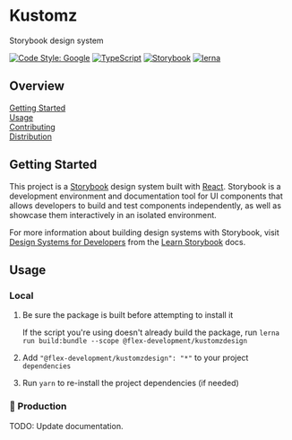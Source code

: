 # Kustomz

Storybook design system

[![Code Style: Google](https://img.shields.io/badge/code%20style-google-blueviolet.svg)](https://github.com/google/gts)
[![TypeScript](https://badgen.net/badge/-/typescript?icon=typescript&label)](https://www.typescriptlang.org/)
[![Storybook](https://cdn.jsdelivr.net/gh/storybookjs/brand@master/badge/badge-storybook.svg)](https://storybook.js.org/)
[![lerna](https://img.shields.io/badge/maintained%20with-lerna-cc00ff.svg)](https://lerna.js.org/)

## Overview

[Getting Started](#getting-started)  
[Usage](#usage)  
[Contributing](docs/CONTRIBUTING.md)  
[Distribution](docs/DISTRIBUTION.md)

## Getting Started

This project is a [Storybook](https://storybook.js.org/docs/react) design system
built with [React](https://reactjs.org). Storybook is a development environment
and documentation tool for UI components that allows developers to build and
test components independently, as well as showcase them interactively in an
isolated environment.

For more information about building design systems with Storybook, visit
[Design Systems for Developers](https://www.learnstorybook.com/design-systems-for-developers)
from the [Learn Storybook](https://www.learnstorybook.com) docs.

## Usage

### Local

1. Be sure the package is built before attempting to install it

   If the script you're using doesn't already build the package, run
   `lerna run build:bundle --scope @flex-development/kustomzdesign`

2. Add `"@flex-development/kustomzdesign": "*"` to your project `dependencies`

3. Run `yarn` to re-install the project dependencies (if needed)

### 🚧 Production

TODO: Update documentation.
